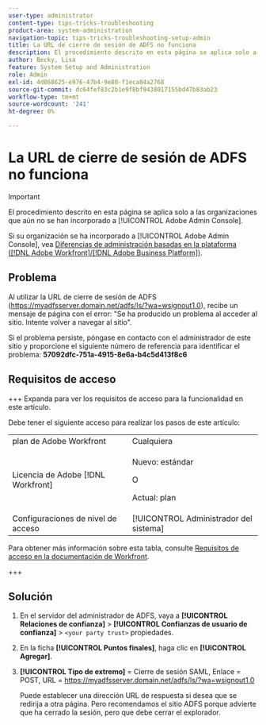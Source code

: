 ```yaml
---
user-type: administrator
content-type: tips-tricks-troubleshooting
product-area: system-administration
navigation-topic: tips-tricks-troubleshooting-setup-admin
title: La URL de cierre de sesión de ADFS no funciona
description: El procedimiento descrito en esta página se aplica solo a las organizaciones que aún no se han incorporado a Adobe Admin Console.
author: Becky, Lisa
feature: System Setup and Administration
role: Admin
exl-id: 4d868625-e976-47b4-9e80-f1eca84a2768
source-git-commit: dc64fef83c2b1e9f8bf9438017155bd47b83ab23
workflow-type: tm+mt
source-wordcount: '241'
ht-degree: 0%

---
```


# La URL de cierre de sesión de ADFS no funciona

<!-- Audited: 1/2024 -->

>[!IMPORTANT]
>
>El procedimiento descrito en esta página se aplica solo a las organizaciones que aún no se han incorporado a [!UICONTROL Adobe Admin Console].
>
>Si su organización se ha incorporado a [!UICONTROL Adobe Admin Console], vea [Diferencias de administración basadas en la plataforma ([!DNL Adobe Workfront]/[!DNL Adobe Business Platform])](../../administration-and-setup/get-started-wf-administration/actions-in-admin-console.md).

## Problema

Al utilizar la URL de cierre de sesión de ADFS (https://myadfsserver.domain.net/adfs/ls/?wa=wsignout1.0), recibe un mensaje de página con el error: &quot;Se ha producido un problema al acceder al sitio. Intente volver a navegar al sitio&quot;.

Si el problema persiste, póngase en contacto con el administrador de este sitio y proporcione el siguiente número de referencia para identificar el problema: **57092dfc-751a-4915-8e6a-b4c5d413f8c6**

## Requisitos de acceso

+++ Expanda para ver los requisitos de acceso para la funcionalidad en este artículo.

Debe tener el siguiente acceso para realizar los pasos de este artículo:

<table style="table-layout:auto"> 
 <col> 
 <col> 
 <tbody> 
  <tr> 
   <td role="rowheader">plan de Adobe Workfront</td> 
   <td>Cualquiera</td> 
  </tr> 
  <tr> 
   <td role="rowheader">Licencia de Adobe [!DNL Workfront]</td> 
   <td> 
   <p>Nuevo: estándar</p>
   O
   <p>Actual: plan</p></td> 
  </tr> 
  <tr> 
   <td role="rowheader">Configuraciones de nivel de acceso</td> 
   <td>[!UICONTROL Administrador del sistema]</td>  
  </tr> 
 </tbody> 
</table>

Para obtener más información sobre esta tabla, consulte [Requisitos de acceso en la documentación de Workfront](/help/quicksilver/administration-and-setup/add-users/access-levels-and-object-permissions/access-level-requirements-in-documentation.md).

+++

## Solución

1. En el servidor del administrador de ADFS, vaya a **[!UICONTROL Relaciones de confianza]** > **[!UICONTROL Confianzas de usuario de confianza]** > `<your party trust>` propiedades.

1. En la ficha **[!UICONTROL Puntos finales]**, haga clic en **[!UICONTROL Agregar]**.

1. **[!UICONTROL Tipo de extremo]** = Cierre de sesión SAML, Enlace = POST, URL = https://myadfsserver.domain.net/adfs/ls/?wa=wsignout1.0

   Puede establecer una dirección URL de respuesta si desea que se redirija a otra página. Pero recomendamos el sitio ADFS porque advierte que ha cerrado la sesión, pero que debe cerrar el explorador.
